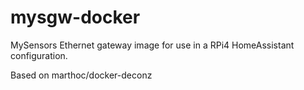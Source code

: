 # mysgw-docker
MySensors Ethernet gateway image for use in a RPi4 HomeAssistant configuration. 

Based on marthoc/docker-deconz
